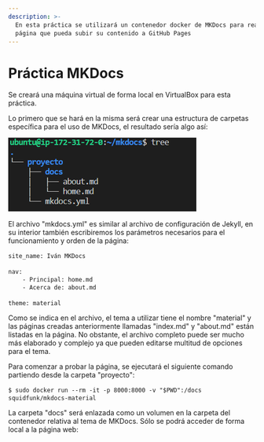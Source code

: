 ```yaml
---
description: >-
  En esta práctica se utilizará un contenedor docker de MKDocs para realizar una
  página que pueda subir su contenido a GitHub Pages
---
```


# Práctica MKDocs

Se creará una máquina virtual de forma local en VirtualBox para esta práctica.

Lo primero que se hará en la misma será crear una estructura de carpetas específica para el uso de MKDocs, el resultado sería algo así:

![](../.gitbook/assets/image%20%2853%29.png)

El archivo "mkdocs.yml" es similar al archivo de configuración de Jekyll, en su interior también escribiremos los parámetros necesarios para el funcionamiento y orden de la página:

```text
site_name: Iván MKDocs

nav:
    - Principal: home.md
    - Acerca de: about.md

theme: material
```

Como se indica en el archivo, el tema a utilizar tiene el nombre "material" y las páginas creadas anteriormente llamadas "index.md" y "about.md" están listadas en la página. No obstante, el archivo completo puede ser mucho más elaborado y complejo ya que pueden editarse multitud de opciones para el tema.

Para comenzar a probar la página, se ejecutará el siguiente comando partiendo desde la carpeta "proyecto":

```text
$ sudo docker run --rm -it -p 8000:8000 -v "$PWD":/docs squidfunk/mkdocs-material
```

La carpeta "docs" será enlazada como un volumen en la carpeta del contenedor relativa al tema de MKDocs. Sólo se podrá acceder de forma local a la página web:



